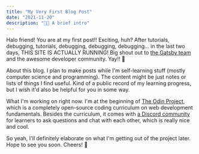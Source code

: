 ```yaml
---
title: "My Very First Blog Post"
date: "2021-11-20"
description: "📯📯 A brief intro"
---
```



Halo friend! You are at my first post!! Exciting, huh? After tutorials, debugging, tutorials, debugging, debugging, debugging... in the last two days, THIS SITE IS ACTUALLY RUNNING! Big shout out to [the Gatsby team](https://www.gatsbyjs.com/about/) and the awesome developer community. Yay!! 🙌

<span class='inline-text-larger-font'>About this blog. </span> I plan to make posts while I'm self-learning stuff (mostly computer science and programming). The content might be just notes or lists of things I find useful. Kind of a public record of my learning progress, but I wish it'd also be helpful for you in some way.  

<span class='inline-text-larger-font'>What I'm working on right now. </span>I'm
at the beginning of [The Odin Project](https://www.theodinproject.com/), which
is a completely open-source coding curriculum on web development fundamentals.
Besides the curriculum, it comes with [a Discord
community](https://www.theodinproject.com/paths/foundations/courses/foundations/lessons/join-the-odin-community)
for learners to ask questions and chat with each other, which is really nice and
cool.

So yeah, I'll definitely elaborate on what I'm getting out of the project later. Hope to see you soon. Cheers! 🥂